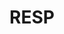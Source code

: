 ---
title: "RESP"
description: "Une description de notre entreprise"
layout: resp
keywords: "service keywords"
slug: "resp"
img: "service3.jpg"
heading: "About RESP"
# SERVICES
service1: "What is an RESP?"
service1_desc: "A registered education savings plan (RESP) is a savings vehicle that allows subscribers such as parents, grandparents, friends and other family members to save for the post-secondary education of a child or other beneficiaries. Today's job market demands higher education and specialized skills. An RESP is a great way to proactively save for your child's education so that when you are ready to start it, you can help them finance it.
<br></br>
Your RESP is registered with the Canada Revenue Agency. Although your contributions are not deductible from taxable income, they continue to accumulate tax free until your child or other beneficiaries need the funds. RESPs offer an additional feature that sets them apart from other registered accounts and other portfolios in the form of government grants."

service2: "<br>How can an RESP help you save?"

service2_desc: "Opening an RESP can help you save for your child's education, but that's not all. Here are some other benefits you get when you open an RESP:
<ul>
<li><strong>Government grants</strong> - You get government grants like the Canada Education Savings Grant (CESG) and provincial grants (depending on where you live) that are not available in a registered retirement savings plan (RESP) or a tax-free savings account (TFSA).</li>
<li><strong>Tax-deferred growth</strong> - You can earn tax-deferred income. This income may be taxable at the hands of your child who, because he is a student, will pay little or no tax.</li>
<li><strong>Peace of mind</strong> - You can rest assured that when your child is ready for post-secondary education, you will be able to help them finance it.</li>
</ul>"

service3: "Getting an education gives you a head start"

service3_desc: "More than ever, the Canadian and global labor markets demand bachelor's degrees and specialized skills at the post-secondary level. <br> </br>
Check the following facts:
<ul>
<li>In 2018, tuition fees increased by 3.3 percent on average across Canada to total $ 6,838 per year. The increase was faster than inflation at 2.24 per cent - and some provinces saw even sharper increases.</li>
<li>According to a 2017 Ipsos survey, more than 75% of Canadian graduates under the age of 40 say they regret having taken on student debt. Statistics Canada data shows that the average university graduate is accumulating $ 26,000 in debt by the end of their studies.</li>
</ul>
At the same time, the cost of education continues to skyrocket. Find out what it will cost in the future to send your kids to college or university when the time is right for them to go to school."

# FAQ
question1: "What is principal protection?"
answer1: "We invest to protect your principal and will return it to you once your child is ready to attend post-secondary education. To provide this protection, we invest your principal in securities such as fixed-income government and investment-grade corporate bonds which are lower risk, investments.  Protecting your principal is one of our investment objectives and we're proud to say that we have upheld our promise of providing principal protection throughout our history."

question2: "What types of post-secondary schools and programs qualify?"
answer2: "Full-time studies are eligible at institutions ranging from community colleges, CEGEPs and universities to part-time studies at vocational, technical, trade and religious schools. We recognize distance learning and correspondence courses, too. Any program of three weeks or more that qualifies under the Income Tax Act in Canada is eligible. If your child is studying outside of Canada, any full-time university program of three weeks or more is eligible; any other post-secondary program abroad must be of 13 weeks or more in duration."

question3: "How is my money invested?"
answer3: "We focus on long-term value by investing to protect your principal while earning  long-term positive returns. To protect your principal in your RESP, we invest your contributions in more stable securities such as:
<ol>
<li>Government bonds</li>
<li>Investment grade corporate bonds (bonds assessed as high quality by the ratings agencies indicating a strong potential of repaying the loans)</li>
</ol>
Once your child is ready to attend post-secondary education, you can withdraw your principal. To maximize the value of your RESP, the income that your principal earns over the life of your RESP is invested in higher return securities such as:
<ol>
<li>A mix of Canadian equities</li>
<li>S. Equity Exchange Traded Funds (ETFs)</li>
<li>Real Estate and Infrastructure ETFs</li>
<li>International Equity ETFs</li>
</ol>
Our investment approach is built exclusively for RESPS. This means that we invest on a long-term time-horizon to grow the Plan assets so that when your child turns 18, the funds are there for their post-secondary education."

question4: "What happens if my child doesn’t go to post-secondary education?"
answer4: "If your child doesn't pursue post-secondary education, you have a number of options.
<ul>
<li>You could transfer your CST Advantage Plan to another child</li>
<li>You could transfer your CST Advantage Plan to an Individual or Family Savings Plan with CST (please understand that you would lose the group plan benefits)</li>
<li>You may be able to transfer some or all your income to your Registered Retirement Savings Plan (RRSP) tax-free</li>
<li>You may be able to transfer some or all your income to a Registered Disability Savings Plan (RDSP) tax-free</li>
<li>You may be able to withdraw the income (at your marginal tax rate plus an addition 20%)</li>
</ul>
We will work with you to assess all of your options. Please remember, however, that, in the case the child does not pursue post-secondary education, the government requires that all of its unused grants be returned. "
---